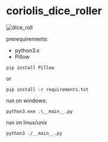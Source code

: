 # coriolis_dice_roller

![dice_roll](https://github.com/user-attachments/assets/0e3bdf41-8237-4720-89e4-adddce1117ae)

prerequirements:
- python3.x
- Pillow
```
pip install Pillow
```
or
```
pip install -r requirements.txt
```
run on windows:
```
python3.exe .\__main__.py
```
run on linux/unix
```
python3 ./__main__.py
```
